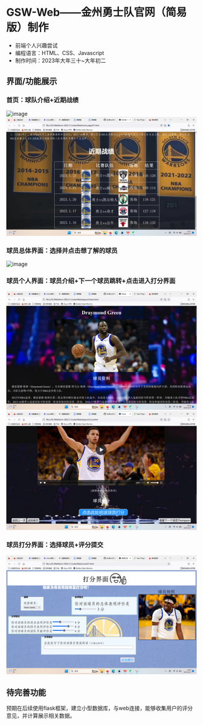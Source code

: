 # GSW-Web——金州勇士队官网（简易版）制作
- 前端个人兴趣尝试
- 编程语言：HTML、CSS、Javascript
- 制作时间：2023年大年三十~大年初二

## 界面/功能展示
### 首页：球队介绍+近期战绩
![image](show/首页1.png)
![image](show/首页2.png)

### 球员总体界面：选择并点击想了解的球员
![image](show/球员.png)

### 球员个人界面：球员介绍+下一个球员跳转+点击进入打分界面
![image](show/球员1.png)
![image](show/球员2.png)

### 球员打分界面：选择球员+评分提交
![image](show/打分.png)

## 待完善功能
预期在后续使用flask框架，建立小型数据库，与web连接，能够收集用户的评分意见，并计算展示相关数据。
